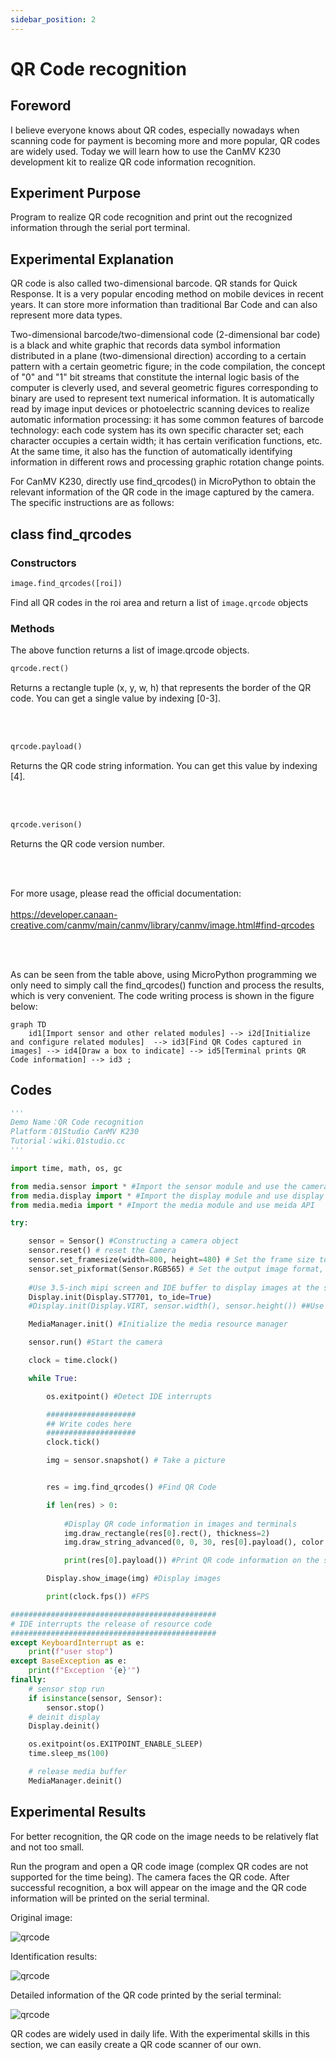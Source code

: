 ```yaml
---
sidebar_position: 2
---
```


# QR Code recognition

## Foreword
I believe everyone knows about QR codes, especially nowadays when scanning code for payment is becoming more and more popular, QR codes are widely used. Today we will learn how to use the CanMV K230 development kit to realize QR code information recognition.

## Experiment Purpose
Program to realize QR code recognition and print out the recognized information through the serial port terminal.

## Experimental Explanation

QR code is also called two-dimensional barcode. QR stands for Quick Response. It is a very popular encoding method on mobile devices in recent years. It can store more information than traditional Bar Code and can also represent more data types.

Two-dimensional barcode/two-dimensional code (2-dimensional bar code) is a black and white graphic that records data symbol information distributed in a plane (two-dimensional direction) according to a certain pattern with a certain geometric figure; in the code compilation, the concept of "0" and "1" bit streams that constitute the internal logic basis of the computer is cleverly used, and several geometric figures corresponding to binary are used to represent text numerical information. It is automatically read by image input devices or photoelectric scanning devices to realize automatic information processing: it has some common features of barcode technology: each code system has its own specific character set; each character occupies a certain width; it has certain verification functions, etc. At the same time, it also has the function of automatically identifying information in different rows and processing graphic rotation change points.

For CanMV K230, directly use find_qrcodes() in MicroPython to obtain the relevant information of the QR code in the image captured by the camera. The specific instructions are as follows:

## class find_qrcodes

### Constructors
```python
image.find_qrcodes([roi])
```
Find all QR codes in the roi area and return a list of `image.qrcode` objects

### Methods

The above function returns a list of image.qrcode objects.

```python
qrcode.rect()
```
Returns a rectangle tuple (x, y, w, h) that represents the border of the QR code. You can get a single value by indexing [0-3].

<br></br>

```python
qrcode.payload()
```
Returns the QR code string information. You can get this value by indexing [4].

<br></br>

```python
qrcode.verison()
```
Returns the QR code version number.

<br></br>

For more usage, please read the official documentation: <br></br>
https://developer.canaan-creative.com/canmv/main/canmv/library/canmv/image.html#find-qrcodes

<br></br>

As can be seen from the table above, using MicroPython programming we only need to simply call the find_qrcodes() function and process the results, which is very convenient. The code writing process is shown in the figure below:

```mermaid
graph TD
    id1[Import sensor and other related modules] --> i2d[Initialize and configure related modules]  --> id3[Find QR Codes captured in images] --> id4[Draw a box to indicate] --> id5[Terminal prints QR Code information] --> id3 ;
```

## Codes

```python
'''
Demo Name：QR Code recognition
Platform：01Studio CanMV K230
Tutorial：wiki.01studio.cc
'''

import time, math, os, gc

from media.sensor import * #Import the sensor module and use the camera API
from media.display import * #Import the display module and use display API
from media.media import * #Import the media module and use meida API

try:

    sensor = Sensor() #Constructing a camera object
    sensor.reset() # reset the Camera
    sensor.set_framesize(width=800, height=480) # Set the frame size to LCD resolution (800x480), channel 0
    sensor.set_pixformat(Sensor.RGB565) # Set the output image format, channel 0
    
    #Use 3.5-inch mipi screen and IDE buffer to display images at the same time, 800x480 resolution
    Display.init(Display.ST7701, to_ide=True) 
    #Display.init(Display.VIRT, sensor.width(), sensor.height()) ##Use only the IDE buffer to display images

    MediaManager.init() #Initialize the media resource manager

    sensor.run() #Start the camera

    clock = time.clock()

    while True:

        os.exitpoint() #Detect IDE interrupts

        ####################
        ## Write codes here
        ####################
        clock.tick()

        img = sensor.snapshot() # Take a picture


        res = img.find_qrcodes() #Find QR Code

        if len(res) > 0: 
        
            #Display QR code information in images and terminals
            img.draw_rectangle(res[0].rect(), thickness=2)
            img.draw_string_advanced(0, 0, 30, res[0].payload(), color = (255, 255, 255))

            print(res[0].payload()) #Print QR code information on the serial terminal

        Display.show_image(img) #Display images

        print(clock.fps()) #FPS

##############################################
# IDE interrupts the release of resource code
##############################################
except KeyboardInterrupt as e:
    print(f"user stop")
except BaseException as e:
    print(f"Exception '{e}'")
finally:
    # sensor stop run
    if isinstance(sensor, Sensor):
        sensor.stop()
    # deinit display
    Display.deinit()

    os.exitpoint(os.EXITPOINT_ENABLE_SLEEP)
    time.sleep_ms(100)

    # release media buffer
    MediaManager.deinit()

```

## Experimental Results

For better recognition, the QR code on the image needs to be relatively flat and not too small.

Run the program and open a QR code image (complex QR codes are not supported for the time being). The camera faces the QR code. After successful recognition, a box will appear on the image and the QR code information will be printed on the serial terminal.

Original image:

![qrcode](./img/qrcode/qrcode1.jpg)

Identification results:

![qrcode](./img/qrcode/qrcode2.png)

Detailed information of the QR code printed by the serial terminal:

![qrcode](./img/qrcode/qrcode3.png)

QR codes are widely used in daily life. With the experimental skills in this section, we can easily create a QR code scanner of our own.